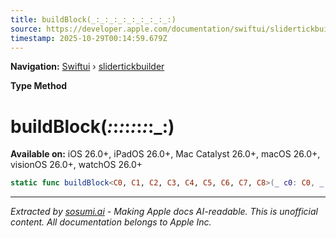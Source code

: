 ```yaml
---
title: buildBlock(_:_:_:_:_:_:_:_:_:)
source: https://developer.apple.com/documentation/swiftui/slidertickbuilder/buildblock(_:_:_:_:_:_:_:_:_:)
timestamp: 2025-10-29T00:14:59.679Z
---
```


**Navigation:** [Swiftui](/documentation/swiftui) › [slidertickbuilder](/documentation/swiftui/slidertickbuilder)

**Type Method**

# buildBlock(_:_:_:_:_:_:_:_:_:)

**Available on:** iOS 26.0+, iPadOS 26.0+, Mac Catalyst 26.0+, macOS 26.0+, visionOS 26.0+, watchOS 26.0+

```swift
static func buildBlock<C0, C1, C2, C3, C4, C5, C6, C7, C8>(_ c0: C0, _ c1: C1, _ c2: C2, _ c3: C3, _ c4: C4, _ c5: C5, _ c6: C6, _ c7: C7, _ c8: C8) -> some SliderTickContent<V> where V == C0.Value, C0 : SliderTickContent, C1 : SliderTickContent, C2 : SliderTickContent, C3 : SliderTickContent, C4 : SliderTickContent, C5 : SliderTickContent, C6 : SliderTickContent, C7 : SliderTickContent, C8 : SliderTickContent, C0.Value == C1.Value, C1.Value == C2.Value, C2.Value == C3.Value, C3.Value == C4.Value, C4.Value == C5.Value, C5.Value == C6.Value, C6.Value == C7.Value, C7.Value == C8.Value
```

---

*Extracted by [sosumi.ai](https://sosumi.ai) - Making Apple docs AI-readable.*
*This is unofficial content. All documentation belongs to Apple Inc.*

